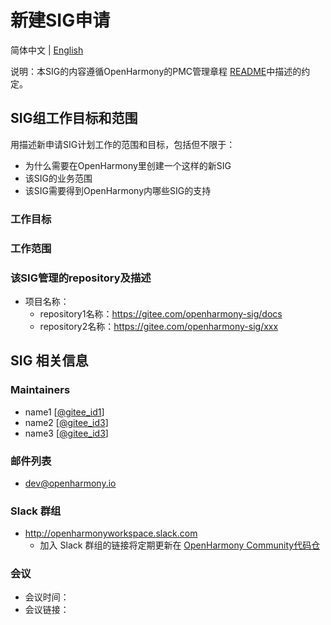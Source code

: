 # 新建SIG申请
简体中文 | [English](./sig_template.md)

说明：本SIG的内容遵循OpenHarmony的PMC管理章程 [README](/zh/pmc.md)中描述的约定。

## SIG组工作目标和范围

用描述新申请SIG计划工作的范围和目标，包括但不限于：
 - 为什么需要在OpenHarmony里创建一个这样的新SIG
 - 该SIG的业务范围
 - 该SIG需要得到OpenHarmony内哪些SIG的支持
### 工作目标

### 工作范围




### 该SIG管理的repository及描述
- 项目名称：
  - repository1名称：https://gitee.com/openharmony-sig/docs
  - repository2名称：https://gitee.com/openharmony-sig/xxx


## SIG 相关信息

### Maintainers
 - name1<email1 address> [[@gitee_id1](https://gitee.com/gitee_id1)]
 - name2<email2 address> [[@gitee_id3](https://gitee.com/gitee_id2)]
 - name3<email3 address> [[@gitee_id3](https://gitee.com/gitee_id3)]


 ### 邮件列表
 - dev@openharmony.io

 ### Slack 群组
 - http://openharmonyworkspace.slack.com
   - 加入 Slack 群组的链接将定期更新在 [OpenHarmony Community代码仓](https://gitee.com/openharmony/community)

 ### 会议
 - 会议时间：
 - 会议链接：
